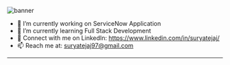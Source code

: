 ![banner](https://user-images.githubusercontent.com/45379824/117184910-e32efe80-adf6-11eb-9463-6246a059e588.png)

- 🔭 I’m currently working on ServiceNow Application
- 🌱 I’m currently learning Full Stack Development
- 💬 Connect with me on LinkedIn: https://www.linkedin.com/in/suryatejaj/
- 📫 Reach me at: suryatejaj97@gmail.com
---
